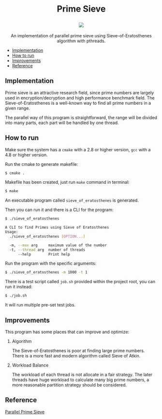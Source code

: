 <h1 align="center">
    <p>Prime Sieve</p>
    <img src="https://img.icons8.com/cotton/64/000000/cloud-binary-code.png"
    style="width: auto; height: auto; max-width: 100%; max-height: 100%">
</h1>

<div align="center">
  <p>An implementation of parallel prime sieve using Sieve-of-Eratosthenes algorithm with pthreads.</p>
</div>

- [Implementation](#implementation)
- [How to run](#how-to-run)
- [Improvements](#improvements)
- [Reference](#reference)

## Implementation

Prime sieve is an attractive research field, since prime numbers are largely used in encryption/decryption
and high performance benchmark field. The Sieve-of-Eratosthenes is a well-known way to find all prime numbers in a
given range.

The parallel way of this program is straightforward, the range will be divided into many parts, each
part will be handled by one thread.
 
## How to run

Make sure the system has a `cmake` with a 2.8 or higher version, `gcc` with a 4.8 or higher version.

Run the cmake to generate makefile:

```sh
$ cmake .
```

Makefile has been created, just run `make` command in terminal:

```sh
$ make
```

An executable program called `sieve_of_eratosthenes` is generated.

Then you can run it and there is a CLI for the program:

```sh
$ ./sieve_of_eratosthenes 

A CLI to find Primes using Sieve of Eratosthenes
Usage:
  ./sieve_of_eratosthenes [OPTION...]

  -m, --max arg     maximum value of the number
  -t, --thread arg  number of threads
      --help        Print help
```

Run the program with the specific arguments:

```sh
$ ./sieve_of_eratosthenes -m 1000 -t 1
```

There is a test script called `job.sh` provided within the project root, you can run it instead:

```sh
$ ./job.sh
```

It will run multiple pre-set test jobs.

## Improvements

This program has some places that can improve and optimize:

1. Algorithm

   The Sieve-of-Eratosthenes is poor at finding large prime numbers. There is a more fast and modern algorithm called
   Sieve of Atkin.
   
2. Workload Balance
    
    The workload of each thread is not allocate in a fair strategy. The later threads have huge workload
    to calculate many big prime numbers, a more reasonable partition strategy should be considered.

## Reference

[Parallel Prime Sieve](http://www.massey.ac.nz/~mjjohnso/notes/59735/seminars/01077635.pdf)

 <a href="https://icons8.com/icon/91875/cloud-binary-code" style="display:none;">Cloud Binary Code icon by Icons8</a>